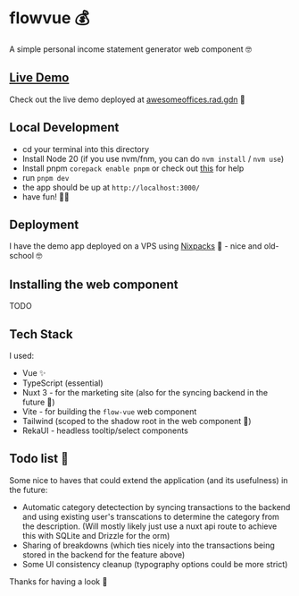 # flowvue 💰

A simple personal income statement generator web component 🤓

## [Live Demo](https://flowvue.rad.gdn/)

Check out the live demo deployed at [awesomeoffices.rad.gdn](https://flowvue.rad.gdn/) 🚀

## Local Development

- cd your terminal into this directory
- Install Node 20 (if you use nvm/fnm, you can do `nvm install` / `nvm use`)
- Install pnpm `corepack enable pnpm` or check out [this](https://pnpm.io/installation) for help
- run `pnpm dev`
- the app should be up at `http://localhost:3000/`
- have fun! 🧑‍🍳

## Deployment

I have the demo app deployed on a VPS using [Nixpacks](https://nixpacks.com/docs/getting-started) 👏 - nice and old-school 🤓

## Installing the web component 

TODO

## Tech Stack

I used:

- Vue ✨
- TypeScript (essential)
- Nuxt 3 - for the marketing site (also for the syncing backend in the future 👀)
- Vite - for building the `flow-vue` web component 
- Tailwind (scoped to the shadow root in the web component 🤯)
- RekaUI - headless tooltip/select components 

## Todo list 📝

Some nice to haves that could extend the application (and its usefulness) in the future:

- Automatic category detectection by syncing transactions to the backend and using existing user's transcations to determine the category from the description. (Will mostly likely just use a nuxt api route to achieve this with SQLite and Drizzle for the orm)
- Sharing of breakdowns (which ties nicely into the transactions being stored in the backend for the feature above)
- Some UI consistency cleanup (typography options could be more strict)

Thanks for having a look 👏
